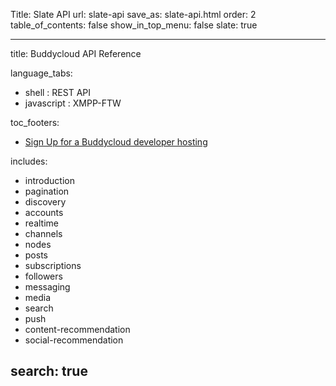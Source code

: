 Title: Slate API
url: slate-api
save_as: slate-api.html
order: 2
table_of_contents: false
show_in_top_menu: false
slate: true

---
title: Buddycloud API Reference

language_tabs:
  - shell : REST API
  - javascript : XMPP-FTW

toc_footers:
  - <a href='#'>Sign Up for a Buddycloud developer hosting</a>

includes:
  - introduction
  - pagination
  - discovery
  - accounts
  - realtime
  - channels
  - nodes
  - posts
  - subscriptions
  - followers
  - messaging
  - media
  - search
  - push
  - content-recommendation
  - social-recommendation

search: true
---
